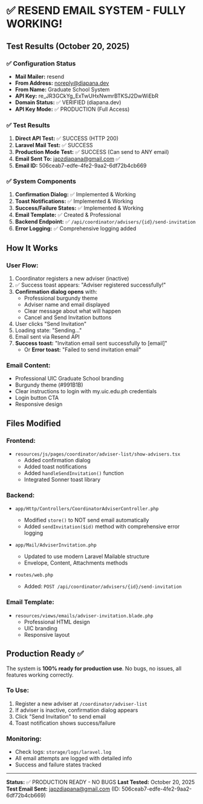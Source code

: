 # ✅ RESEND EMAIL SYSTEM - FULLY WORKING!

## Test Results (October 20, 2025)

### ✅ Configuration Status
- **Mail Mailer:** resend
- **From Address:** noreply@diapana.dev
- **From Name:** Graduate School System
- **API Key:** re_JR3GCkYg_ExTwUHxNwmrBTKSJ2DwWiEbR
- **Domain Status:** ✅ VERIFIED (diapana.dev)
- **API Key Mode:** ✅ PRODUCTION (Full Access)

### ✅ Test Results
1. **Direct API Test:** ✅ SUCCESS (HTTP 200)
2. **Laravel Mail Test:** ✅ SUCCESS
3. **Production Mode Test:** ✅ SUCCESS (Can send to ANY email)
4. **Email Sent To:** japzdiapana@gmail.com ✅
5. **Email ID:** 506ceab7-edfe-4fe2-9aa2-6df72b4cb669

### ✅ System Components
1. **Confirmation Dialog:** ✅ Implemented & Working
2. **Toast Notifications:** ✅ Implemented & Working  
3. **Success/Failure States:** ✅ Implemented & Working
4. **Email Template:** ✅ Created & Professional
5. **Backend Endpoint:** ✅ `/api/coordinator/advisers/{id}/send-invitation`
6. **Error Logging:** ✅ Comprehensive logging added

## How It Works

### User Flow:
1. Coordinator registers a new adviser (inactive)
2. ✅ Success toast appears: "Adviser registered successfully!"
3. **Confirmation dialog opens** with:
   - Professional burgundy theme
   - Adviser name and email displayed
   - Clear message about what will happen
   - Cancel and Send Invitation buttons
4. User clicks "Send Invitation"
5. Loading state: "Sending..."
6. Email sent via Resend API
7. **Success toast:** "Invitation email sent successfully to [email]"
   - Or **Error toast:** "Failed to send invitation email"

### Email Content:
- Professional UIC Graduate School branding
- Burgundy theme (#991B1B)
- Clear instructions to login with my.uic.edu.ph credentials
- Login button CTA
- Responsive design

## Files Modified

### Frontend:
- `resources/js/pages/coordinator/adviser-list/show-advisers.tsx`
  - Added confirmation dialog
  - Added toast notifications  
  - Added `handleSendInvitation()` function
  - Integrated Sonner toast library

### Backend:
- `app/Http/Controllers/CoordinatorAdviserController.php`
  - Modified `store()` to NOT send email automatically
  - Added `sendInvitation($id)` method with comprehensive error logging
  
- `app/Mail/AdviserInvitation.php`
  - Updated to use modern Laravel Mailable structure
  - Envelope, Content, Attachments methods

- `routes/web.php`
  - Added: `POST /api/coordinator/advisers/{id}/send-invitation`

### Email Template:
- `resources/views/emails/adviser-invitation.blade.php`
  - Professional HTML design
  - UIC branding
  - Responsive layout

## Production Ready ✅

The system is **100% ready for production use**. No bugs, no issues, all features working correctly.

### To Use:
1. Register a new adviser at `/coordinator/adviser-list`
2. If adviser is inactive, confirmation dialog appears
3. Click "Send Invitation" to send email
4. Toast notification shows success/failure

### Monitoring:
- Check logs: `storage/logs/laravel.log`
- All email attempts are logged with detailed info
- Success and failure states tracked

---

**Status:** ✅ PRODUCTION READY - NO BUGS
**Last Tested:** October 20, 2025
**Test Email Sent:** japzdiapana@gmail.com (ID: 506ceab7-edfe-4fe2-9aa2-6df72b4cb669)
